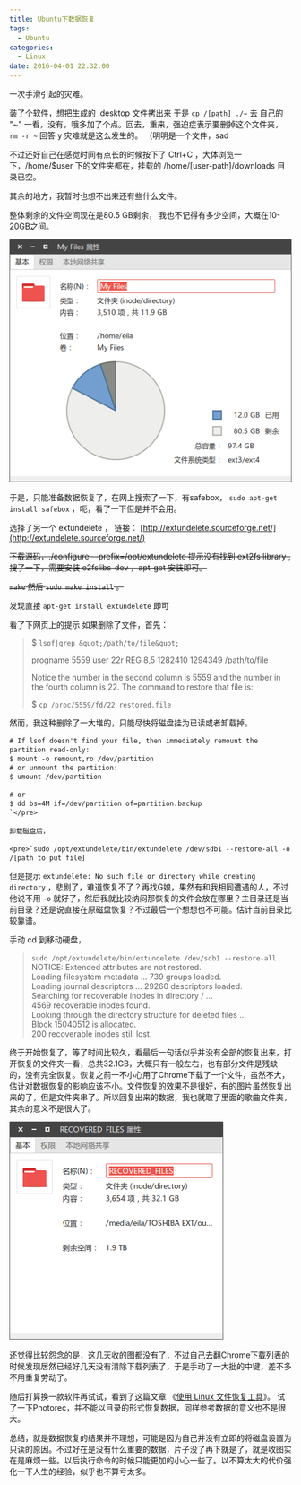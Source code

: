 ```yaml
---
title: Ubuntu下数据恢复
tags:
  - Ubuntu
categories:
  - Linux
date: 2016-04-01 22:32:00
---
```


一次手滑引起的灾难。

装了个软件，想把生成的 .desktop 文件拷出来 于是  `cp /[path] ./~`  去 自己的 "~" 一看，没有，哦多加了个点。回去，重来，强迫症表示要删掉这个文件夹， `rm -r ~` 回答 y 灾难就是这么发生的。 （明明是一个文件，sad

不过还好自己在感觉时间有点长的时候按下了 Ctrl+C ，大体浏览一下，/home/$user 下的文件夹都在，挂载的 /home/[user-path]/downloads 目录已空。

其余的地方，我暂时也想不出来还有些什么文件。
<!--more-->
整体剩余的文件空间现在是80.5 GB剩余， 我也不记得有多少空间，大概在10-20GB之间。

![Preview](/images/post/p02-preview.png)

于是，只能准备数据恢复了，在网上搜索了一下，有safebox， `sudo apt-get install safebox` ，呃，看了一下但是并不会用。

选择了另一个 extundelete ， 链接： [http://extundelete.sourceforge.net/](http://extundelete.sourceforge.net/)

<s>下载源码，./configure --prefix=/opt/extundelete 提示没有找到 ext2fs library , 搜了一下，需要安装 e2fslibs-dev ，apt-get 安装即可。

`make` 然后 `sudo make install` 。</s>

发现直接 `apt-get install extundelete` 即可

看了下网页上的提示 如果删除了文件，首先：

> $  `lsof|grep &quot;/path/to/file&quot;`
>
> progname 5559 user 22r REG 8,5 1282410 1294349 /path/to/file
>
> Notice the number in the second column is 5559 and the number in the fourth column is 22. The command to restore that file is:
>
> $ `cp /proc/5559/fd/22 restored.file`

然而，我这种删除了一大堆的，只能尽快将磁盘挂为已读或者卸载掉。

    # If lsof doesn't find your file, then immediately remount the partition read-only:
    $ mount -o remount,ro /dev/partition
    # or unmount the partition:
    $ umount /dev/partition

    # or
    $ dd bs=4M if=/dev/partition of=partition.backup
    `</pre>

    卸载磁盘后，

    <pre>`sudo /opt/extundelete/bin/extundelete /dev/sdb1 --restore-all -o /[path to put file]

但是提示  `extundelete: No such file or directory while creating directory`  ，悲剧了，难道恢复不了？再找G娘，果然有和我相同遭遇的人，不过他说不用 `-o` 就好了，然后我就比较纳闷那恢复的文件会放在哪里？主目录还是当前目录？还是说直接在原磁盘恢复？不过最后一个想想也不可能。估计当前目录比较靠谱。

手动 cd 到移动硬盘，

> `sudo /opt/extundelete/bin/extundelete /dev/sdb1 --restore-all`  
> NOTICE: Extended attributes are not restored.  
> Loading filesystem metadata ... 739 groups loaded.  
> Loading journal descriptors ... 29260 descriptors loaded.  
> Searching for recoverable inodes in directory / ...  
> 4569 recoverable inodes found.  
> Looking through the directory structure for deleted files ...  
> Block 15040512 is allocated.  
> 200 recoverable inodes still lost.

终于开始恢复了，等了时间比较久，看最后一句话似乎并没有全部的恢复出来，打开恢复的文件夹一看，总共32.1GB，大概只有一般左右，也有部分文件是残缺的，没有完全恢复。恢复之前一不小心用了Chrome下载了一个文件，虽然不大，估计对数据恢复的影响应该不小。文件恢复的效果不是很好，有的图片虽然恢复出来的了，但是文件夹串了。所以回复出来的数据，我也就取了里面的歌曲文件夹，其余的意义不是很大了。

![2016-04-01 20-27-47.png](/images/post/p02-result.png)

还觉得比较怨念的是，这几天收的图都没有了，不过自己去翻Chrome下载列表的时候发现居然已经好几天没有清除下载列表了，于是手动了一大批的中键，差不多不用重复劳动了。

随后打算换一款软件再试试，看到了这篇文章 《[使用 Linux 文件恢复工具](https://www.ibm.com/developerworks/cn/linux/1312_caoyq_linuxrestore/)》。 试了一下Photorec，并不能以目录的形式恢复数据，同样参考数据的意义也不是很大。

总结，就是数据恢复的结果并不理想，可能是因为自己并没有立即的将磁盘设置为只读的原因。不过好在是没有什么重要的数据，片子没了再下就是了，就是收图实在是麻烦一些。以后执行命令的时候只能更加的小心一些了。以不算太大的代价强化一下人生的经验，似乎也不算亏太多。
